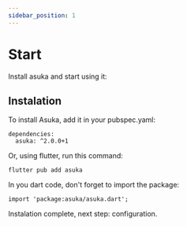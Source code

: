 ```yaml
---
sidebar_position: 1
---
```


# Start

Install asuka and start using it:

## Instalation

To install Asuka, add it in your pubspec.yaml:

```
dependencies:
  asuka: ^2.0.0+1
```

Or, using flutter, run this command:

```
flutter pub add asuka
```

In you dart code, don't forget to import the package:

```
import 'package:asuka/asuka.dart';
```

Instalation complete, next step: configuration.
